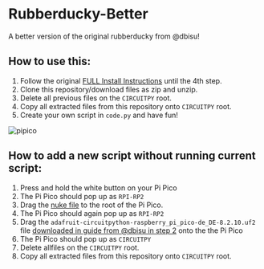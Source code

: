 # Rubberducky-Better
A better version of the original rubberducky from @dbisu!

## How to use this:
1. Follow the original [FULL Install Instructions](https://github.com/dbisu/pico-ducky) until the 4th step.
2. Clone this repository/download files as zip and unzip.
3. Delete all previous files on the `CIRCUITPY` root.
4. Copy all extracted files from this repository onto `CIRCUITPY` root.
5. Create your own script in `code.py` and have fun!



![pipico](https://github.com/user-attachments/assets/ef2d429c-71fd-42a9-8a83-74afa7fec4df)

## How to add a new script without running current script:
1. Press and hold the white button on your Pi Pico
2. The Pi Pico should pop up as `RPI-RP2`
3. Drag the [nuke file](https://github.com/dwelch67/raspberrypi-pico/blob/main/flash_nuke.uf2) to the root of the Pi Pico.
4. The Pi Pico should again pop up as `RPI-RP2`
5. Drag the `adafruit-circuitpython-raspberry_pi_pico-de_DE-8.2.10.uf2` file [downloaded in guide from @dbisu in step 2](https://github.com/dbisu/pico-ducky) onto the the Pi Pico
6. The Pi Pico should pop up as `CIRCUITPY`
7. Delete allfiles on the `CIRCUITPY` root.
8. Copy all extracted files from this repository onto `CIRCUITPY` root.
